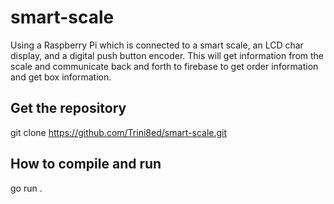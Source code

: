 # smart-scale

Using a Raspberry Pi which is connected to a smart scale, an LCD char display, and a digital push button encoder. This will get information from the scale and communicate back and forth to firebase to get order information and get box information.

## Get the repository

git clone https://github.com/Trini8ed/smart-scale.git

## How to compile and run

go run .
